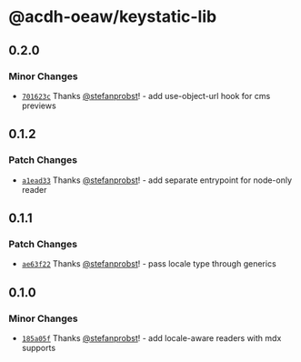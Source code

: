 # @acdh-oeaw/keystatic-lib

## 0.2.0

### Minor Changes

- [`701623c`](https://github.com/acdh-oeaw/keystatic-lib/commit/701623c0ef049a400b75b1fc797fe252b4ce155b)
  Thanks [@stefanprobst](https://github.com/stefanprobst)! - add use-object-url hook for cms
  previews

## 0.1.2

### Patch Changes

- [`a1ead33`](https://github.com/acdh-oeaw/keystatic-lib/commit/a1ead3351c79dc3936303e31d74d6fa2e799145e)
  Thanks [@stefanprobst](https://github.com/stefanprobst)! - add separate entrypoint for node-only
  reader

## 0.1.1

### Patch Changes

- [`ae63f22`](https://github.com/acdh-oeaw/keystatic-lib/commit/ae63f22c3e0cb797e5bcc9a4e7d31d5403fe764d)
  Thanks [@stefanprobst](https://github.com/stefanprobst)! - pass locale type through generics

## 0.1.0

### Minor Changes

- [`185a05f`](https://github.com/acdh-oeaw/keystatic-lib/commit/185a05f926d0f8978a097bde192371a61642c91c)
  Thanks [@stefanprobst](https://github.com/stefanprobst)! - add locale-aware readers with mdx
  supports
